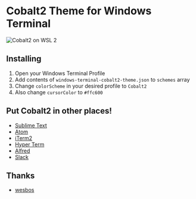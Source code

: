 # Cobalt2 Theme for Windows Terminal

![Cobalt2 on WSL 2](https://i.ibb.co/zZ58szR/preview.png "Cobalt2 on WSL 2")

## Installing

1. Open your Windows Terminal Profile
2. Add contents of `windows-terminal-cobalt2-theme.json` to `schemes` array
3. Change `colorScheme` in your desired profile to `Cobalt2`
4. Also change `cursorColor` to `#ffc600`

## Put Cobalt2 in other places!

* [Sublime Text](https://github.com/wesbos/cobalt2)
* [Atom](https://github.com/wesbos/Cobalt2-atom)
* [iTerm2](https://github.com/wesbos/Cobalt2-iterm)
* [Hyper Term](https://github.com/wesbos/hyperterm-cobalt2-theme)
* [Alfred](https://github.com/wesbos/Cobalt2-Alfred-Theme)
* [Slack](https://github.com/wesbos/Cobalt2-Slack)

## Thanks

* [wesbos](https://github.com/wesbos)
